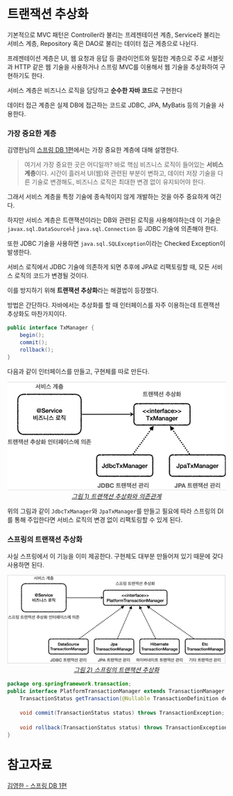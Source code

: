 # 트랜잭션 추상화

기본적으로 MVC 패턴은 Controller라 불리는 프레젠테이션 계층, Service라 불리는 서비스 계층, Repository 혹은 DAO로 불리는 데이터 접근 계층으로 나뉜다.

프레젠테이션 계층은 UI, 웹 요청과 응답 등 클라이언트와 밀접한 계층으로 주로 서블릿과 HTTP 같은 웹 기술을 사용하거나 스프링 MVC를 이용해서 웹 기술을 추상화하여 구현하기도 한다.

서비스 계층은 비즈니스 로직을 담당하고 **순수한 자바 코드**로 구현한다

데이터 접근 계층은 실제 DB에 접근하는 코드로 JDBC, JPA, MyBatis 등의 기술을 사용한다.

### **가장 중요한 계층**

김영한님의 [스프링 DB 1편](https://www.inflearn.com/course/%EC%8A%A4%ED%94%84%EB%A7%81-db-1)에서는 가장 중요한 계층에 대해 설명한다.

> 여기서 가장 중요한 곳은 어디일까? 바로 핵심 비즈니스 로직이 들어있는 **서비스 계층**이다. 시간이 흘러서 UI(웹)와 관련된 부분이 변하고, 데이터 저장 기술을 다른 기술로 변경해도, 비즈니스 로직은 최대한 변경 없이 유지되어야 한다.

그래서 서비스 계층을 특정 기술에 종속적이지 않게 개발하는 것을 아주 중요하게 여긴다.

하지만 서비스 계층은 트랜잭션이라는 DB와 관련된 로직을 사용해야하는데 이 기술은 `javax.sql.DataSource`나 `java.sql.Connection` 등 JDBC 기술에 의존해야 한다.

또한 JDBC 기술을 사용하면 `java.sql.SQLException`이라는 Checked Exception이 발생한다.

서비스 로직에서 JDBC 기술에 의존하게 되면 추후에 JPA로 리팩토링할 때, 모든 서비스 로직의 코드가 변경될 것이다.

이를 방지하기 위해 **트랜잭션 추상화**라는 해결법이 등장했다.

방법은 간단하다. 자바에서는 추상화를 할 때 인터페이스를 자주 이용하는데 트랜잭션 추상화도 마찬가지이다.

```java
public interface TxManager {
	begin();
	commit();
	rollback();
}
```

다음과 같이 인터페이스를 만들고, 구현체를 따로 만든다.

<p align="center">
<a href="https://www.inflearn.com/course/%EC%8A%A4%ED%94%84%EB%A7%81-db-1">
  <img src="../images/트랜잭션 추상화_1.png"><br>
  <em>그림 1) 트랜잭션 추상화와 의존관계</em>
</a>
</p>

위의 그림과 같이 `JdbcTxManager`와 `JpaTxManager`를 만들고 필요에 따라 스프링의 DI를 통해 주입한다면 서비스 로직의 변경 없이 리팩토링할 수 있게 된다.

### 스프링의 트랜잭션 추상화

사실 스프링에서 이 기능을 이미 제공한다. 구현체도 대부분 만들어져 있기 때문에 갖다 사용하면 된다.

<p align="center">
<a href="https://www.inflearn.com/course/%EC%8A%A4%ED%94%84%EB%A7%81-db-1">
  <img src="../images/트랜잭션 추상화_2.png"><br>
  <em>그림 2) 스프링의 트랜잭션 추상화</em>
</a>
</p>

```java
package org.springframework.transaction;
public interface PlatformTransactionManager extends TransactionManager {
	TransactionStatus getTransaction(@Nullable TransactionDefinition definition) throws TransactionException;

	void commit(TransactionStatus status) throws TransactionException;

	void rollback(TransactionStatus status) throws TransactionException;
}
```

# 참고자료

[김영한 - 스프링 DB 1편](https://www.inflearn.com/course/%EC%8A%A4%ED%94%84%EB%A7%81-db-1)
